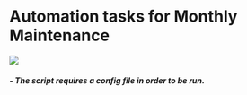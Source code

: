 # Automation tasks for Monthly Maintenance 
 <img src="https://www.highexistence.com/content/images/size/w1000/wp-content/uploads/2018/03/robot-uprising-.jpg"/>



##### - The script requires a config file in order to be run.
